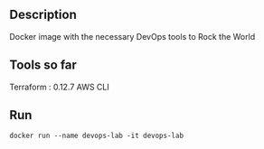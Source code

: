 ## Description

Docker image with the necessary DevOps tools to Rock the World


## Tools so far

Terraform : 0.12.7
AWS CLI

## Run
`docker run --name devops-lab -it devops-lab`
